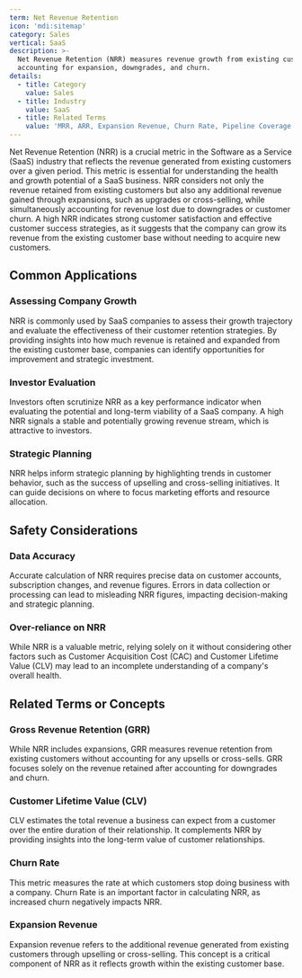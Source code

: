 ```yaml
---
term: Net Revenue Retention
icon: 'mdi:sitemap'
category: Sales
vertical: SaaS
description: >-
  Net Revenue Retention (NRR) measures revenue growth from existing customers,
  accounting for expansion, downgrades, and churn.
details:
  - title: Category
    value: Sales
  - title: Industry
    value: SaaS
  - title: Related Terms
    value: 'MRR, ARR, Expansion Revenue, Churn Rate, Pipeline Coverage'
---
```

Net Revenue Retention (NRR) is a crucial metric in the Software as a Service (SaaS) industry that reflects the revenue generated from existing customers over a given period. This metric is essential for understanding the health and growth potential of a SaaS business. NRR considers not only the revenue retained from existing customers but also any additional revenue gained through expansions, such as upgrades or cross-selling, while simultaneously accounting for revenue lost due to downgrades or customer churn. A high NRR indicates strong customer satisfaction and effective customer success strategies, as it suggests that the company can grow its revenue from the existing customer base without needing to acquire new customers.

## Common Applications

### Assessing Company Growth
NRR is commonly used by SaaS companies to assess their growth trajectory and evaluate the effectiveness of their customer retention strategies. By providing insights into how much revenue is retained and expanded from the existing customer base, companies can identify opportunities for improvement and strategic investment.

### Investor Evaluation
Investors often scrutinize NRR as a key performance indicator when evaluating the potential and long-term viability of a SaaS company. A high NRR signals a stable and potentially growing revenue stream, which is attractive to investors.

### Strategic Planning
NRR helps inform strategic planning by highlighting trends in customer behavior, such as the success of upselling and cross-selling initiatives. It can guide decisions on where to focus marketing efforts and resource allocation.

## Safety Considerations

### Data Accuracy
Accurate calculation of NRR requires precise data on customer accounts, subscription changes, and revenue figures. Errors in data collection or processing can lead to misleading NRR figures, impacting decision-making and strategic planning.

### Over-reliance on NRR
While NRR is a valuable metric, relying solely on it without considering other factors such as Customer Acquisition Cost (CAC) and Customer Lifetime Value (CLV) may lead to an incomplete understanding of a company's overall health.

## Related Terms or Concepts

### Gross Revenue Retention (GRR)
While NRR includes expansions, GRR measures revenue retention from existing customers without accounting for any upsells or cross-sells. GRR focuses solely on the revenue retained after accounting for downgrades and churn.

### Customer Lifetime Value (CLV)
CLV estimates the total revenue a business can expect from a customer over the entire duration of their relationship. It complements NRR by providing insights into the long-term value of customer relationships.

### Churn Rate
This metric measures the rate at which customers stop doing business with a company. Churn Rate is an important factor in calculating NRR, as increased churn negatively impacts NRR. 

### Expansion Revenue
Expansion revenue refers to the additional revenue generated from existing customers through upselling or cross-selling. This concept is a critical component of NRR as it reflects growth within the existing customer base.
